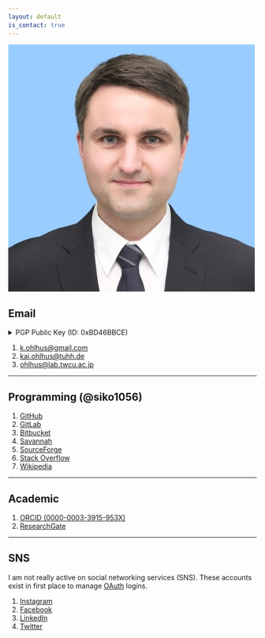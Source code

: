```yaml
---
layout: default
is_contact: true
---
```


<img alt="kai_ohlhus" class="profile-picture" src="/assets/img/kai_ohlhus.jpg">

## Email

<details>
<summary>PGP Public Key (ID: 0xBD46BBCE)</summary>
<table>
<tr><td>Active Date:    </td><td>May 5, 2018</td></tr>
<tr><td>Expiration Date:</td><td>never</td></tr>
<tr><td>Key Type:       </td><td>RSA</td></tr>
<tr><td>Key Size:       </td><td>4096/4096</td></tr>
<tr><td>Finger Print:   </td>
    <td>BFE6 C0C1 F771 4A65 3E63  6B93 993D 6445 BD46 BBCE</td></tr>
<tr><td>User ID:        </td><td>k.ohlhus@gmail.com</td></tr>
</table>

<p>
You can <a href="/assets/k.ohlhus@gmail.com.asc">download this key</a>
or copy-and-paste the text below.
</p>

<pre class="highlight"><code>
-----BEGIN PGP PUBLIC KEY BLOCK-----

mQINBFrxf7QBEADt5BX1E3GUlHD60chjsW4qxmtscE7daxVc1oB98F6ussJvm9P8
7W2ZlFa/XzsAIwoiBeEhr+Wr5Mrg4MUcaXuwoQP2pOzXQw50M72DxLpO3Bg4dXoH
YdCXcY+ZXHkEF5w/SMy06AB7nFxwyQ+p0RutNU190qBRi2eLpiOxQo+N0pikN92X
M+LJw9+ApevYe+PIR4Ge5gNUZA911uv8CaA3f6cLjej86m9S8Nb1NItw37NsrRPG
WNl8HZtPzx40RgAv+Elvjtb2rXrYO1bdhN7xo7N6wiAm6Mda2XomXEtSs3OtpzYV
RGfNyQ5CVWmrH39kKUCct+kBvlgqHkq1SedoDoKXPB16e2GX5U32CgqwAMMNbPjD
Tposotut5cyssubAF3bAM6SfNZntfze2k/aPAgnPXu3g3MteR0EWCbnOE490Z5jf
4AywcUtQjukI7BGUKy6vRk0CXlxWLmnsjuKSDD2crbmEOHE2v69Ff3EWpu2nkEAJ
G4nzv9ruxSS7wCSl2XiEgJRAFpvn+6VHEJBrl5iBwnDAi+s0npRp6Ws+jYDww1yd
KFe501L0IQOF9XfqxQeBvsJdAiLIw3MBZInHT4ubh4kLellJw72subnKqyDIsDZC
hh8GcjOYkhxk5fevSZ3Lr0DGciQMcfwc+hHwsUiW+IRNjFYR/Hv+E+6xkwARAQAB
tCZLYWkgVG9yYmVuIE9obGh1cyA8a2FpLm9obGh1c0B0dWhoLmRlPokCTgQTAQgA
OBYhBL/mwMH3cUplPmNrk5k9ZEW9RrvOBQJfv8bJAhsDBQsJCAcCBhUKCQgLAgQW
AgMBAh4BAheAAAoJEJk9ZEW9RrvO+8AQAOfMzN18wCBU9HOycVG7piRwb7Ct/DYn
kTBMl7U3j/L4LzCAGJmqXcMgn4G2p3gmp4tm3QCa5vTWLU60SECnd8Y2MRov7Kod
thB/QCTeajBZjL58AY2dSYrgaXmEkYIcjjywDOcrEeTE/8c/iI+yC7D50rek4x4e
ANhXD2NjSyMVV4VuYYFsOFVYvUyf0TzjHZQiUlUZzkmpQYi8mARmMJVAqLavCCZs
p45K7pf/ZzsQT8LKtVCKDvA8tCg27LEJqpnlrT3t/1JrjFhOHaUB30JrxtU6dYvF
Z+8gpTf25RlhW3VEpJtuVCp1w2yglzIIjrGCK5qt2wiOPMkbW1lkbuXCbUbwXnK0
ZHGkRWFeiLRBmNgGqfBKpTE2hp8ZCkeKXDF8Isqtdild1I48P9NMc/oJIS259wmU
axMhTHtSuMTClWNfaLa7ig1bZEq5eT5ady412kv3wkqFfqA8hebfZaRjZu6Zrime
61wUNm2nTXN2UeXn877yH4VY99RaMVLYuXUERzKxiGEmRkQt+Dt74rY1C7aGbLeN
4hrxlhSC60NwlW1sbq3vFo469WVL+0l0FzCayS7u1os33ERj/qvUkj7aJ/w9l7oS
kqg2j6tk6dLEPKSScHPNPWs/J477LkEeVvdgcECw9gt7B6m87hasSbQrcr9FqwXo
UJh9bzw48B2YtBZrYWkub2hsaHVzQHQtb25saW5lLmRliQJOBBMBCAA4FiEEv+bA
wfdxSmU+Y2uTmT1kRb1Gu84FAl+/xokCGwMFCwkIBwIGFQoJCAsCBBYCAwECHgEC
F4AACgkQmT1kRb1Gu84muxAAycxy18J97gAssTgD1EWlgWG8KO0BodI1DKb9rEPW
x4MErXX2I/2C/pvg116FB4CLcwGvp2T5jqNqAMG2W4t8oLZFqNJ/nGDUJYsQokOd
VOCODxqKiwL5RngnQbou5jpnneyh/Ptzj6Zr2Qg4PfXPOTXTMkMKo+oXjoB/WBvl
pnUiXt3Rr2j3ZPfd+G8F03/vLd33zvkZoZCthdmjKNwnCN72xEEJ1pgWLugXnXqC
1xGkQv4rbZpIpzFAii4dWIQlBuIbbxXKhYDXKdGWROp1+Hfov05pUxLrb6X99xnp
Y5PzEXpVoT38RU7QTeBEFTcZ/h3AUMfnPHPG46R28QBybuSa2bT9oBECYoDIf21o
d5wYArHKP2ckCag1+pD0BSPPMLpuukLePCqo8p3qGHBuoR2upUr2kUNZ9yCpUUZJ
4sDOoszgERSj1vLh+oT65Ebq+Nbsr+bMtYFJqA5M1Y+F2Ne6Nrs4X0wL7KjyY65c
wm8DyQATx7hOrUu7QvU8/L/283VtwcHQm+rS85WjNdVOq1ZKKC42/BTGToyUO7sW
8iQ8pQfbS0hWdt8kw/Q8rMX0VQw0X1afnJgypIZiDQ2PtoMnkY0NCOW7zqku2g4s
NBfrt2InCemrHFY8d9WD9IqpETiwLcvjQLd/fUZRV68FNxV80mkFgHuUC6+uE034
N4+0JkthaSBUb3JiZW4gT2hsaHVzIDxrLm9obGh1c0BnbWFpbC5jb20+iQJOBBMB
CAA4FiEEv+bAwfdxSmU+Y2uTmT1kRb1Gu84FAlrxf7QCGwMFCwkIBwIGFQoJCAsC
BBYCAwECHgECF4AACgkQmT1kRb1Gu84O7xAA1kF7s6fQ+HPJURT8eW86lh0LQ6ya
BGy/Lyi2ppOh2oRY5xEVa9PJrIE5KFr0NDfX+ZuVR8OqxORrnKTtsGgRmX7kMAgn
pmACHatQbV7RxuYmpf81uu5owSRgQ3+xLeVCrhU2MlIQ/b3fZOwX2nSr+qEXLyhX
wdU7ceitAr3s3P3gxWbnXsYMbrJi/DEX/CdBVRdptpUZGGTeCyU5jGvurm12snAT
turg1AEqDmmSuXcpetg4h5/s+DFpvis/boEvg28cB/sQ+cpjPoAAZhfdvgKJU2wj
n80v0wZ+9wPblUZUzOVe04Rx4tE883lL678q3vYgTFPV59yoP0hOG+rmA4+tyv4d
3A/s5rxtPcRq9KTE0FDec1DwZWDdLAebzQkb1poH+wvmn6kUsgc/tAtHuir0TVYq
noTCQt8Fypdze5zeRGjWM2a4GAyMhrKQkKIaItw92wATiQGLuIsTOFB+8GJ/s3S+
JvEuWV+oHwAs5XjKAia046cyHSAHnlrBenVFLFCKBTqdClsdH6XuX62R+pWoBYho
tcQOke1WAFDyhsoIn9FDuiV+U/Lf5PMJdef5rWWDXOF36yMoRbhlHhB0a/yYigfd
Th7fDcN07ciHBVRdLSbaKKxOTeXBrcY4k7Bi56wMC+GJfRhe18iPZ04F4iw4m+af
64k1HL6POHfK+u+0KUthaSBUb3JiZW4gT2hsaHVzIDxvaGxodXNAbGFiLnR3Y3Uu
YWMuanA+iQJOBBMBCAA4FiEEv+bAwfdxSmU+Y2uTmT1kRb1Gu84FAl+/xugCGwMF
CwkIBwIGFQoJCAsCBBYCAwECHgECF4AACgkQmT1kRb1Gu86FzQ/+PcltBKMNGz8H
JMhxQEowkTScYHfd9NUq2geDCZD/i5DaaPiwI5QNZvY9IwtDGF8At3hmFEk8oWOR
fTb7OafYRTtK5KlBSdjIdfpjOHbF0Mys2c+kmGgUgr6Es+rMvYKF6gUvKfMpf/8t
D+whergSGiJN3zo4LuugWlK9FYdhxoxEF+SbTc+6iBkmlBayPVK/+k8zpvGar589
2rWTjhdm0n5s6gIV4x96AZp4mnJ7yQlPNLVcvQTo7/RR+k9bDw0iT6s3/lRJX0XJ
ghfhsyNUeAdm67uSPDY9mw2SZ8L/Xu4nJMx4V85dCp2RDK7RLWbDQS/1kBVtqPN1
MXkhalyG2709RGykd09+f7cu5gCyIIPxYJM5nANSz3plibu4o3+vc84M2Ak6nz/o
YEIUZ4zIfHfgbtXD/cC9b3WrTQUI8h59E4Ui4g3BmFyX/HE80PWOmlTggk8JB/Ob
AZe4QMxfBEqxn0m4VqRGtbIYLwjuZ6KxCR1Mrr1otLPeQxi6hTogru5v+/oYykC4
2JBgCYGMs/8PW0gAes9Tl1bIbvtE+HwtfIlAPUa2hjJ/LMnSZklSE5wlDmF+RJSm
qRjOae5kpJFw10kds62ABUQzpyOAjDwTDrJn54bVCI8GyD5R5SsHXaUoW4ip/wdS
nM+wxv5NkDUT7J6PqB1PkwbpWpgnDDW5Ag0EWvF/tAEQAOnEUBdpvkmW+Ynh1ik+
jeybaL8atN680vW0zP8CGnoVBoY/l3ynHqVdlqeG3YdX/z6wOpLyq+o04unxnlCS
aMm7nO4q9ocwI4ciIeyTgw7vw/Td6IaJIL1eY5+ej5LchSOeUwFzKy98ho3Yelzi
fQKQHRatw3/I8BpD272Gjm6reEsXjs32VC2w8q9nEnXNJBcetLv83s2YxpNAyt78
iOH4ychiGmqH8vwKp/ikbnyIplmTEbjlVrSxf8wGs5oI8Ku1vUHxm51heZlms34I
ugzn8pt+I4d1uGmsjEIlcZ1ihhwnAUbMAnHOhiXe4/ojKzSYeHL2kxRiZr0gN0Qn
W5E0stM10FdOlDIJrp4/1nQWMXwUORa7tZfUOmuSWZYi4uOcO5HvKHtxrS3CH7S+
UnHOc+lV0P/3RUwzn457ucCTHFlMfv2/LsbBZGvOF8GSYVkbeB/m/8YS8ZM6uSwC
r/YFovnmi514SK4k26F/K/NsFAk6qICCoDfgQDCFmzSSYmgHac+LnghvJQuQafhm
HRT22VbBfbPlvLZyXc2zuNeLy7VcSeau/IUCkjxeIN5mzpH0V6sI6rvvOf8EcTXj
mp5pH6gEdp2dZzv4jjWB5NBKv9oHle+X+eGqREqBEwjB4tn+4gumpkqoVXE+pK+9
7AhssAZeza0tMS2qfwZSQ1DHABEBAAGJAjYEGAEIACAWIQS/5sDB93FKZT5ja5OZ
PWRFvUa7zgUCWvF/tAIbDAAKCRCZPWRFvUa7zkJCD/9Q4XfrPEyOvKAs6G2FDvh6
6sDyeGW98MkYzXZdgMTAHZeIBuCnrEMa2UnXF0D38TXXD10AlzayOxlW8ak3abU6
7nrENCPGYMRhzsJ0scz4aE6LynYopXuElAhhHJ/oDKZlPcXmi7WeKCqiQSxhNFHw
8lXRIbLQgueW/PfXb3OEV/c68TLy6Z1eE8Y81Ihf2wM5q0UvTiO7bKc7JyiKFIFN
vf1xLbKbfz4Y47tAU7bndHSizEBqapDt1Ysi1y0q2Ut4FwppgVW3L+yTfVlY2MzV
Q+ufvzrXUmRdku3Xwjfa94u3ImnIo5QiWULHN0ZTgrvr1XZ9juPqgQqYQGueBApw
XfIJHJ+1bKnLuOIMFtdElEraUe6Ae7Mj3dspJ6CDvm3zbvtHc+Qadm1SyTDFrz1L
0Thl1RcfpG9B5YbAKx56CVO2tXI1RZps7UPPgjJ6/9opVTkZ8eOe/CErai8ATeuC
Fc+Mw+U7oUZgTmY/W0MhgRXHc385VJSyHWNC9SBOE7NbjmUDTyqXSvD2T6Fwqw1v
ES4ANxPtOvus+B1Gyphp+Kct6TVos4dKeZJzfofqsWMqrbf8q1PHcDBWALcE455u
ZRlayJI5qw3HorgezPCO9z5FGLm/i9GCcNqE0o5QehCQ7oCKylu1lKM2tF5owJae
KqOLv64ap59LBbiU931vdQ==
=kUlj
-----END PGP PUBLIC KEY BLOCK-----
</code></pre>
</details>

1. [k.ohlhus@gmail.com](mailto:k.ohlhus@gmail.com)
2. [kai.ohlhus@tuhh.de](mailto:kai.ohlhus@tuhh.de)
3. [ohlhus@lab.twcu.ac.jp](mailto:ohlhus@lab.twcu.ac.jp)

---

## Programming (@siko1056)

1. [GitHub](https://github.com/siko1056)
2. [GitLab](https://gitlab.com/siko1056)
3. [Bitbucket](https://bitbucket.org/%7B486d60cf-75c1-4208-8907-0650528fb922%7D/)
4. [Savannah](https://savannah.gnu.org/users/siko1056)
5. [SourceForge](https://sourceforge.net/u/siko1056/profile)
6. [Stack Overflow](https://stackoverflow.com/users/3778706/siko1056)
7. [Wikipedia](https://en.wikipedia.org/wiki/User:Siko1056)

---

## Academic

1. [ORCID (0000-0003-3915-953X)](https://orcid.org/0000-0003-3915-953X)
2. [ResearchGate](https://www.researchgate.net/profile/Kai_Ohlhus)

---

## SNS

I am not really active on social networking services (SNS).
These accounts exist in first place to manage
[OAuth](https://en.wikipedia.org/wiki/OAuth)
logins.

1. [Instagram](https://www.instagram.com/siko1056_)
2. [Facebook](https://www.facebook.com/siko1056)
3. [LinkedIn](https://www.linkedin.com/in/siko1056)
4. [Twitter](https://twitter.com/siko1056)
